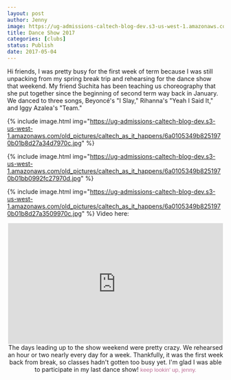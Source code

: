 ```yaml
---
layout: post
author: Jenny
image: https://ug-admissions-caltech-blog-dev.s3-us-west-1.amazonaws.com/old_pictures/caltech_as_it_happens/6a0105349b8251970b01bb0992fbec970d.jpg
title: Dance Show 2017
categories: [clubs]
status: Publish
date: 2017-05-04
---
```


Hi friends,
I was pretty busy for the first week of term because I was still unpacking from my spring break trip and rehearsing for the dance show that weekend. My friend Suchita has been teaching us choreography that she put together since the beginning of second term way back in January. We danced to three songs, Beyoncé's "I Slay," Rihanna's "Yeah I Said It," and Iggy Azalea's "Team."

{% include image.html img="https://ug-admissions-caltech-blog-dev.s3-us-west-1.amazonaws.com/old_pictures/caltech_as_it_happens/6a0105349b8251970b01b8d27a34d7970c.jpg" %}

{% include image.html img="https://ug-admissions-caltech-blog-dev.s3-us-west-1.amazonaws.com/old_pictures/caltech_as_it_happens/6a0105349b8251970b01bb0992fc27970d.jpg" %}

{% include image.html img="https://ug-admissions-caltech-blog-dev.s3-us-west-1.amazonaws.com/old_pictures/caltech_as_it_happens/6a0105349b8251970b01b8d27a3509970c.jpg" %}
Video here:
<p class="asset-video" style="text-align: center;"><iframe allowfullscreen="" frameborder="0" height="281" src="https://www.youtube.com/embed/jJfv8ZOTsuM?start=18&amp;feature=oembed" width="500"></iframe>
The days leading up to the show weekend were pretty crazy. We rehearsed an hour or two nearly every day for a week. Thankfully, it was the first week back from break, so classes hadn't gotten too busy yet. I'm glad I was able to participate in my last dance show!
<span style="font-family: arial, helvetica, sans-serif; font-size: 10pt; color: #bc6f95;">keep lookin' up,
<span style="font-family: arial, helvetica, sans-serif; font-size: 10pt; color: #bc6f95;">jenny.

